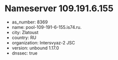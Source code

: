 # Nameserver 109.191.6.155

* as_number: 8369
* name: pool-109-191-6-155.is74.ru.
* city: Zlatoust
* country: RU
* organization: Intersvyaz-2 JSC
* version: unbound 1.17.0
* dnssec: true
